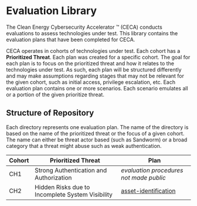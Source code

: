 # Evaluation Library

The Clean Energy Cybersecurity Accelerator :tm: (CECA) conducts evaluations to assess technologies under test. This library contains the evaluation plans that have been completed for CECA.

CECA operates in cohorts of technologies under test. Each cohort has a **Prioritized Threat**. Each plan was created for a specific cohort. The goal for each plan is to focus on the prioritized threat and how it relates to the technologies under test. As such, each plan will be structured differently and may make assumptions regarding stages that may not be relevant for the given cohort, such as initial access, privilege escalation, etc. Each evaluation plan contains one or more scenarios. Each scenario emulates all or a portion of the given prioritize threat.

## Structure of Repository

Each directory represents one evaluation plan. The name of the directory is based on the name of the prioritized threat or the focus of a given cohort. The name can either be threat actor based (such as Sandworm) or a broad category that a threat might abuse such as weak authentication.

| Cohort | Prioritized Threat | Plan |
| ------ | ------------------ | ---- |
| CH1    | Strong Authentication and Authorization | *evaluation procedures not made public* |
| CH2    | Hidden Risks due to Incomplete System Visibility | [asset-identification](/asset-identification/README.md)
